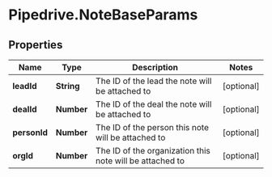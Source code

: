 # Pipedrive.NoteBaseParams

## Properties

Name | Type | Description | Notes
------------ | ------------- | ------------- | -------------
**leadId** | **String** | The ID of the lead the note will be attached to | [optional] 
**dealId** | **Number** | The ID of the deal the note will be attached to | [optional] 
**personId** | **Number** | The ID of the person this note will be attached to | [optional] 
**orgId** | **Number** | The ID of the organization this note will be attached to | [optional] 


